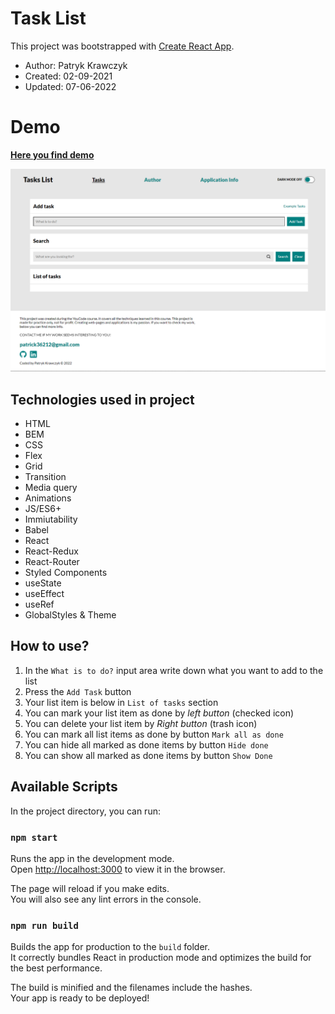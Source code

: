 # Task List

This project was bootstrapped with [Create React App](https://github.com/facebook/create-react-app).

- Author: Patryk Krawczyk
- Created: 02-09-2021
- Updated: 07-06-2022

# Demo
[**Here you find demo**](https://patrick36212.github.io/react-task-list/#/tasks)

![Application image](Tasks_list.PNG)

## Technologies used in project

- HTML
- BEM
- CSS
- Flex
- Grid
- Transition
- Media query
- Animations
- JS/ES6+
- Immiutability
- Babel
- React
- React-Redux
- React-Router
- Styled Components
- useState
- useEffect
- useRef
- GlobalStyles & Theme

## How to use?

1. In the `What is to do?` input area write down what you want to add to the list
2. Press the `Add Task` button
3. Your list item is below in `List of tasks` section
4. You can mark your list item as done by *left button* (checked icon)
5. You can delete your list item by *Right button* (trash icon)
6. You can mark all list items as done by button `Mark all as done`
7. You can hide all marked as done items by button `Hide done`
8. You can show all marked as done items by button `Show Done`
## Available Scripts

In the project directory, you can run:

### `npm start`

Runs the app in the development mode.\
Open [http://localhost:3000](http://localhost:3000) to view it in the browser.

The page will reload if you make edits.\
You will also see any lint errors in the console.

### `npm run build`

Builds the app for production to the `build` folder.\
It correctly bundles React in production mode and optimizes the build for the best performance.

The build is minified and the filenames include the hashes.\
Your app is ready to be deployed!